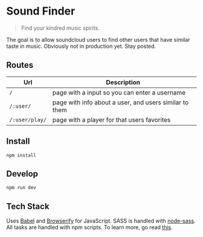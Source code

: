# Sound Finder

> Find your kindred music spirits.

The goal is to allow soundcloud users to find other users that have similar taste in music. Obviously not in production yet. Stay posted.

## Routes

| Url | Description                                   |
| --- | --------------------------------------------- |
| `/` | page with a input so you can enter a username |
| `/:user/` | page with info about a user, and users similar to them |
| `/:user/play/` | page with a player for that users favorites |

## Install
`npm install`

## Develop
`npm run dev`

## Tech Stack

Uses [Babel](https://babeljs.io/) and [Browserify](http://browserify.org/) for JavaScript. SASS is handled with [node-sass](https://github.com/sass/node-sass#usage-1). All tasks are handled with npm scripts. To learn more, go read [this](http://paulcpederson.com/articles/npm-run/).